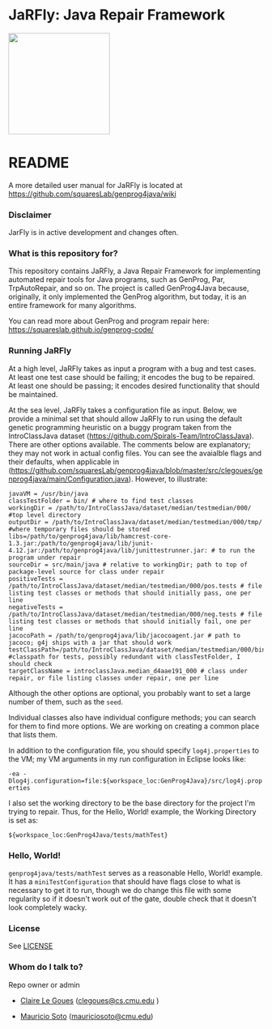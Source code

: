 # JaRFly: Java Repair Framework #

<img src="https://github.com/squaresLab/genprog4java/blob/master/JaRFly.png" width="200"/>

# README #

A more detailed user manual for JaRFly is located at https://github.com/squaresLab/genprog4java/wiki

### Disclaimer ###

JarFly is in active development and changes often.

### What is this repository for? ###

This repository contains JaRFly, a Java Repair Framework for implementing
automated repair tools for Java programs, such as GenProg, Par,
TrpAutoRepair, and so on. The project is called GenProg4Java because,
originally, it only implemented the GenProg algorithm, but today, it is an
entire framework for many algorithms.

You can read more about GenProg and program repair here:
https://squareslab.github.io/genprog-code/

### Running JaRFly ###

At a high level, JaRFly takes as input a program with a bug and test cases.
At least one test case should be failing; it encodes the bug to be repaired.
At least one should be passing; it encodes desired functionality that should
be maintained.

At the sea level, JaRFly takes a configuration file as input. Below, we
provide a minimal set that should allow JaRFly to run using the default
genetic programming heuristic on a buggy program taken from the
IntroClassJava dataset (https://github.com/Spirals-Team/IntroClassJava).
There are other options available. The comments below are explanatory; they
may not work in actual config files. You can see the avaialble flags and
their defaults, when applicable in 
(https://github.com/squaresLab/genprog4java/blob/master/src/clegoues/genprog4java/main/Configuration.java).
However, to illustrate:

```
javaVM = /usr/bin/java 
classTestFolder = bin/ # where to find test classes
workingDir = /path/to/IntroClassJava/dataset/median/testmedian/000/ #top level directory
outputDir = /path/to/IntroClassJava/dataset/median/testmedian/000/tmp/ #where temporary files should be stored
libs=/path/to/genprog4java/lib/hamcrest-core-1.3.jar:/path/to/genprog4java/lib/junit-4.12.jar:/path/to/genprog4java/lib/junittestrunner.jar: # to run the program under repair
sourceDir = src/main/java # relative to workingDir; path to top of package-level source for class under repair
positiveTests = /path/to/IntroClassJava/dataset/median/testmedian/000/pos.tests # file listing test classes or methods that should initially pass, one per line
negativeTests = /path/to/IntroClassJava/dataset/median/testmedian/000/neg.tests # file listing test classes or methods that should initially fail, one per line
jacocoPath = /path/to/genprog4java/lib/jacocoagent.jar # path to jacoco; g4j ships with a jar that should work
testClassPath=/path/to/IntroClassJava/dataset/median/testmedian/000/bin/ #classpath for tests, possibly redundant with classTestFolder, I should check
targetClassName = introclassJava.median_d4aae191_000 # class under repair, or file listing classes under repair, one per line
```

Although the other options are optional, you probably want to set a large
number of them, such as the `seed`.

Individual classes also have individual configure methods; you can search for
them to find more options. We are working on creating a common place that
lists them.

In addition to the configuration file, you should specify `log4j.properties` to
the VM; my VM arguments in my run configuration in Eclipse looks like:

`-ea -Dlog4j.configuration=file:${workspace_loc:GenProg4Java}/src/log4j.properties`

I also set the working directory to be the base directory for the project I'm
trying to repair. Thus, for the Hello, World! example, the Working Directory
is set as:

`${workspace_loc:GenProg4Java/tests/mathTest}`

### Hello, World! ###

`genprog4java/tests/mathTest` serves as a reasonable Hello, World! example.
It has a `miniTestConfiguration` that should have flags close to what is
necessary to get it to run, though we do change this file with some
regularity so if it doesn't work out of the gate, double check that it
doesn't look completely wacky.

### License ###

See [LICENSE](LICENSE.md)

### Whom do I talk to? ###

Repo owner or admin

* [Claire Le Goues](http://clairelegoues.com/)  (clegoues@cs.cmu.edu )

* [Mauricio Soto](https://www.cs.cmu.edu/~msotogon/) (mauriciosoto@cmu.edu)
